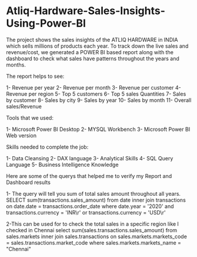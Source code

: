 # Atliq-Hardware-Sales-Insights-Using-Power-BI



The project shows the sales insights of the ATLIQ HARDWARE in INDIA which sells millions of products each year. To track down the live sales and revenue/cost, we generated a POWER BI based report along with the dashboard to check what sales have patterns throughout the years and months.

The report helps to see:

1- Revenue per year 2- Revenue per month 3- Revenue per customer 4- Revenue per region 5- Top 5 customers 6- Top 5 sales Quantities 7- Sales by customer 8- Sales by city 9- Sales by year 10- Sales by month 11- Overall sales/Revenue

Tools that we used:

1- Microsoft Power BI Desktop 2- MYSQL Workbench 3- Microsoft Power BI Web version

Skills needed to complete the job:

1- Data Cleansing 2- DAX language 3- Analytical Skills 4- SQL Query Language 5- Business Intelligence Knowledge

Here are some of the querys that helped me to verify my Report and Dashboard results

1- The query will tell you sum of total sales amount throughout all years. SELECT sum(transactions.sales_amount) from date inner join transactions on date.date = transactions.order_date where date.year = '2020' and transactions.currency = 'INR\r' or transactions.currency = 'USD\r'

2-This can be used for to check the total sales in a specific region like I checked in Chennai select sum(sales.transactions.sales_amount) from sales.markets inner join sales.transactions on sales.markets.markets_code = sales.transactions.market_code where sales.markets.markets_name = "Chennai"
